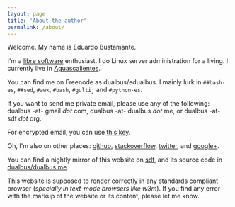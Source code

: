 ```yaml
---
layout: page
title: 'About the author'
permalink: /about/
---
```


Welcome. My name is Eduardo Bustamante.

I'm a [libre software](https://www.gnu.org/philosophy/free-sw.html) enthusiast.
I do Linux server administration for a living.  I currently live in 
[Aguascalientes](http://en.wikipedia.org/wiki/Aguascalientes,_Aguascalientes).

You can find me on Freenode as dualbus/edualbus. I mainly lurk in `##bash-es`,
`##sed`, `#awk`, `#bash`, `#gultij` and `#python-es`.

If you want to send me private email, please use any of the following:
dualbus -at- gmail _dot_ com, dualbus -at- dualbus _dot_ me, or
dualbus -at- sdf _dot_ org.

For encrypted email, you can use [this key](/dualbus.asc).

Oh, I'm also on other places: [github](https://github.com/dualbus),
[stackoverflow](http://stackoverflow.com/users/2654076),
[twitter](https://twitter.com/dualbus), and
[google+](https://plus.google.com/+EduardoABustamanteLópez).

You can find a nightly mirror of this website on 
[sdf](http://dualbus.sdf.org/blog), and its source code in
[dualbus/dualbus.me](https://github.com/dualbus/dualbus.me).

This website is supposed to render correctly in any standards compliant browser
(*specially in text-mode browsers like w3m*). If you find any error with the
markup of the website or its content, please let me know.
